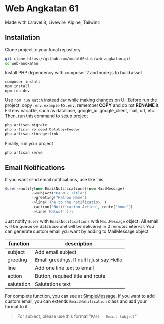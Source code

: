 # Web Angkatan 61

Made with Laravel 8, Livewire, Alpine, Tailwind

## Installation

Clone project to your local repository

```bash
git clone https://github.com/modul60stis/web-angkatan.git
cd web-angkatan
```

Install PHP dependency with composer 2 and node.js to build asset

```bash
composer install
npm install
npm run dev
```

Use `npm run watch` instead `dev` while making changes on UI. Before run the project, copy `.env.example` to `.env`, remember **COPY** and do not **RENAME** it. Fill env variable, such as database, google_id, google_client, mail, url, etc. Then, run this command to setup project

```bash
php artisan migrate
php artisan db:seed DatabaseSeeder
php artisan storage:link
```

Finally, run your project

```bash
php artisan serve
```

## Email Notifications

If you want send email notifications, use like this

```php
$user->notify(new EmailNotifications((new MailMessage)
            ->subject("PA60 - Title")
            ->greeting("Halloo Name")
            ->line('The to the notification.')
            ->action('Notification Action', route('home'))
            ->line('Haloo!')));
```

Just notify `$user` with `EmailNotifications` with `MailMessage` object. All email will be queue on database and will be delivered in 2 minutes interval. You can generate custom email you want by adding to MailMessage object

| function   | description                                |
| ---------- | ------------------------------------------ |
| subject    | Add email subject                          |
| greeting   | Email greetings, if null it just say Hello |
| line       | Add one line text to email                 |
| action     | Button, required title and route           |
| salutation | Salutations text                           |


For complete function, you can see at [SimpleMessage](./vendor/laravel/framework/src/Illuminate/Notifications/Messages/SimpleMessage.php). If you want to add custom email, you can extends `EmailNotification` class and add your format to it.

> For subject, please use this format "`PA60 - Email Subject`"
